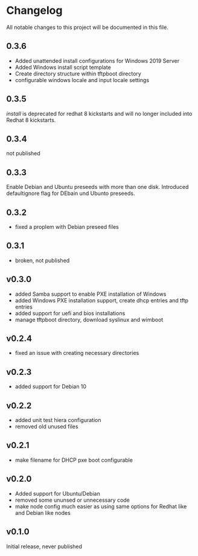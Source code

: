 # Changelog

All notable changes to this project will be documented in this file.

## 0.3.6

* Added unattended install configurations for Windows 2019 Server
* Added Windows install script template
* Create directory structure within tftpboot directory
* configurable windows locale and input locale settings

## 0.3.5

_install_ is deprecated for redhat 8 kickstarts and will no longer included into Redhat 8 kickstarts.

## 0.3.4

not published

## 0.3.3

Enable Debian and Ubuntu preseeds with more than one disk. Introduced defaultignore flag 
for DEbain und Ubunto preseeds.

## 0.3.2

* fixed a proplem with Debian preseed files

## 0.3.1

* broken, not published

## v0.3.0

* added Samba support to enable PXE installation of Windows
* added Windows PXE installation support, create dhcp entries and tftp entries
* added support for uefi and bios installations
* manage tftpboot directory, download syslinux and wimboot

## v0.2.4

* fixed an issue with creating necessary directories

## v0.2.3

* added support for Debian 10

## v0.2.2

* added unit test hiera configuration
* removed old unused files

## v0.2.1

* make filename for DHCP pxe boot configurable

## v0.2.0

* Added support for Ubuntu/Debian
* removed some ununsed or unnecessary code
* make node config much easier as using same options for Redhat like and Debian like nodes

## v0.1.0

Initial release, never published
